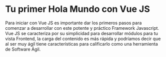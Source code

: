 # Tu primer Hola Mundo con Vue JS
Para iniciar con Vue JS es importante dar los primeros pasos para comenzar a desarrollar con este potente y práctico Framework Javascript. Vue JS se caracteriza por su simplicidad para desarrollar módulos para tu vista Frontend, la carga del contenido es más rápida y podríamos decir que al ser muy ágil tiene características para calificarlo como una herramienta de Software Ágil.
